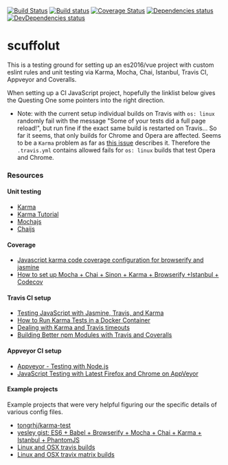 [![Build Status](https://travis-ci.org/mpsonntag/scaffolut.svg?branch=master)](https://travis-ci.org/mpsonntag/scaffolut)
[![Build status](https://ci.appveyor.com/api/projects/status/cin0cbpdr39joeh6?svg=true)](https://ci.appveyor.com/project/mpsonntag/scaffolut)
[![Coverage Status](https://coveralls.io/repos/github/mpsonntag/scaffolut/badge.svg?branch=master)](https://coveralls.io/github/mpsonntag/scaffolut?branch=master)
[![Dependencies status](https://david-dm.org/mpsonntag/scaffolut/status.svg)](https://david-dm.org/mpsonntag/scaffolut/status.svg)
[![DevDependencies status](https://david-dm.org/mpsonntag/scaffolut/dev-status.svg)](https://david-dm.org/mpsonntag/scaffolut/dev-status.svg)

scuffolut
=========

This is a testing ground for setting up an es2016/vue project with custom eslint rules and unit testing via 
Karma, Mocha, Chai, Istanbul, Travis CI, Appveyor and Coveralls.

When setting up a CI JavaScript project, hopefully the linklist below gives the Questing One
some pointers into the right direction.

- Note: with the current setup individual builds on Travis with `os: linux` randomly fail with the message 
"Some of your tests did a full page reload!", but run fine if the exact same build is restarted on Travis...
So far it seems, that only builds for Chrome and Opera are affected. Seems to be a `Karma` problem 
as far as [this issue](https://github.com/karma-runner/karma/issues/1101) describes it.
Therefore the `.travis.yml` contains allowed fails for `os: linux` builds that test Opera and Chrome.

### Resources

#### Unit testing
- [Karma](https://karma-runner.github.io)
- [Karma Tutorial](http://www.bradoncode.com/blog/2015/02/27/karma-tutorial/)
- [Mochajs](http://mochajs.org/)
- [Chaijs](http://chaijs.com/)


#### Coverage
- [Javascript karma code coverage configuration for browserify and jasmine](
https://divhide.com/2015/06/29/javascript-code-coverage-configuration-for-browserify-jasmine-and-karma/)
- [How to set up Mocha + Chai + Sinon + Karma + Browserify +Istanbul + Codecov](
https://jaredtong.com/2016/01/08/how-to-set-up-mocha-chai-sinon-karma-browserify-istanbul-codecov/)


#### Travis CI setup
- [Testing JavaScript with Jasmine, Travis, and Karma](https://www.sitepoint.com/testing-javascript-jasmine-travis-karma/)
- [How to Run Karma Tests in a Docker Container](https://dzone.com/articles/how-to-run-karma-tests-in-a-docker-container)
- [Dealing with Karma and Travis timeouts](https://docs.travis-ci.com/user/gui-and-headless-browsers/#Karma-and-Firefox-inactivity-timeouts)
- [Building Better npm Modules with Travis and Coveralls](https://strongloop.com/strongblog/npm-modules-travis-coveralls/)


#### Appveyor CI setup
- [Appveyor - Testing with Node.js](https://www.appveyor.com/docs/lang/nodejs-iojs/)
- [JavaScript Testing with Latest Firefox and Chrome on AppVeyor](https://dzone.com/articles/javascript-testing-with-latest-firefox-and-chrome)


#### Example projects

Example projects that were very helpful figuring our the specific details of various config files.
- [tongrhj/karma-test](https://github.com/tongrhj/karma-test)
- [yesley gist: ES6 + Babel + Browserify + Mocha + Chai + Karma + Istanbul + PhantomJS](https://gist.github.com/yesley/130962ae57ee5bc0f680)
- [Linux and OSX travis builds](https://github.com/Microsoft/vscode-mssql)
- [Linux and OSX travix matrix builds](https://github.com/sash-ua/genetic-drift-a4-ngrx-last)
